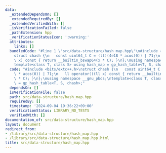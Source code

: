 ```yaml
---
data:
  _extendedDependsOn: []
  _extendedRequiredBy: []
  _extendedVerifiedWith: []
  _isVerificationFailed: false
  _pathExtension: hpp
  _verificationStatusIcon: ':warning:'
  attributes:
    links: []
  bundledCode: "#line 1 \"src/data-structure/hash_map.hpp\"\n#include <bits/extc++.h>\n\
    struct chash {\n   const uint64_t C = (ll)(4e18 * acos(0)) | 71;\n   ll operator()(ll\
    \ x) const { return __builtin_bswap64(x * C); }\n};\nusing namespace __gnu_pbds;\n\
    template<class T, class S> using hash_map = gp_hash_table<T, S, chash>;\n"
  code: "#include <bits/extc++.h>\nstruct chash {\n   const uint64_t C = (ll)(4e18\
    \ * acos(0)) | 71;\n   ll operator()(ll x) const { return __builtin_bswap64(x\
    \ * C); }\n};\nusing namespace __gnu_pbds;\ntemplate<class T, class S> using hash_map\
    \ = gp_hash_table<T, S, chash>;"
  dependsOn: []
  isVerificationFile: false
  path: src/data-structure/hash_map.hpp
  requiredBy: []
  timestamp: '2024-09-04 19:36:22+09:00'
  verificationStatus: LIBRARY_NO_TESTS
  verifiedWith: []
documentation_of: src/data-structure/hash_map.hpp
layout: document
redirect_from:
- /library/src/data-structure/hash_map.hpp
- /library/src/data-structure/hash_map.hpp.html
title: src/data-structure/hash_map.hpp
---
```

